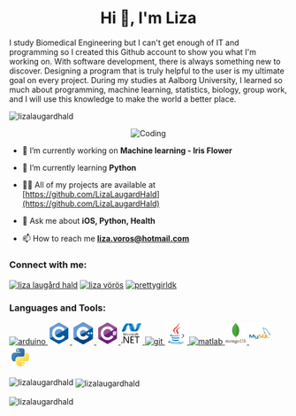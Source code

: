 <!--[![MasterHead](https://wallpaperaccess.com/full/3865569.jpg)](https://github.com/LizaLaugardHald)-->

<h1 align="center">Hi 👋, I'm Liza</h1>
<!--<h3 align="center">A passionate student backend developer from Denmark</h3>-->
<p align="center">
<!--<img alt="Coding" width="400" src="https://media.giphy.com/media/26BGIqWh2R1fi6JDa/giphy.gif">-->
  </p>

I study Biomedical Engineering but I can't get enough of IT and programming so I created this Github account to show you what I'm working on. With software development, there is always something new to discover. Designing a program that is truly helpful to the user is my ultimate goal on every project. During my studies at Aalborg University, I learned so much about programming, machine learning, statistics, biology, group work, and I will use this knowledge to make the world a better place.


<p align="left"> <img src="https://komarev.com/ghpvc/?username=lizalaugardhald&label=Profile%20views&color=0e75b6&style=flat" alt="lizalaugardhald" /> </p>

<p align="center">
<img alt="Coding" width="400" src="[https://media.giphy.com/media/26BGIqWh2R1fi6JDa/giphy.gif](https://gifimage.net/wp-content/uploads/2018/11/computer-coding-gif-4.gif)">
  </p>

- 🔭 I’m currently working on **Machine learning - Iris Flower**

- 🌱 I’m currently learning **Python**

- 👨‍💻 All of my projects are available at [https://github.com/LizaLaugardHald](https://github.com/LizaLaugardHald)

- 💬 Ask me about **iOS, Python, Health**

- 📫 How to reach me **liza.voros@hotmail.com**


<h3 align="left">Connect with me:</h3>
<p align="left">
<a href="https://www.linkedin.com/in/liza-laug%C3%A5rd-hald-50421a21b/" target="blank"><img align="center" src="https://raw.githubusercontent.com/rahuldkjain/github-profile-readme-generator/master/src/images/icons/Social/linked-in-alt.svg" alt="liza laugård hald" height="30" width="40" /></a>
<a href="https://www.facebook.com/voros.liza/" target="blank"><img align="center" src="https://raw.githubusercontent.com/rahuldkjain/github-profile-readme-generator/master/src/images/icons/Social/facebook.svg" alt="liza vörös" height="30" width="40" /></a>
<a href="https://instagram.com/prettygirldk" target="blank"><img align="center" src="https://raw.githubusercontent.com/rahuldkjain/github-profile-readme-generator/master/src/images/icons/Social/instagram.svg" alt="prettygirldk" height="30" width="40" /></a>
</p>

<h3 align="left">Languages and Tools:</h3>
<p align="left"> <a href="https://www.arduino.cc/" target="_blank" rel="noreferrer"> <img src="https://cdn.worldvectorlogo.com/logos/arduino-1.svg" alt="arduino" width="40" height="40"/> </a> <a href="https://www.cprogramming.com/" target="_blank" rel="noreferrer"> <img src="https://raw.githubusercontent.com/devicons/devicon/master/icons/c/c-original.svg" alt="c" width="40" height="40"/> </a> <a href="https://www.w3schools.com/cpp/" target="_blank" rel="noreferrer"> <img src="https://raw.githubusercontent.com/devicons/devicon/master/icons/cplusplus/cplusplus-original.svg" alt="cplusplus" width="40" height="40"/> </a> <a href="https://www.w3schools.com/cs/" target="_blank" rel="noreferrer"> <img src="https://raw.githubusercontent.com/devicons/devicon/master/icons/csharp/csharp-original.svg" alt="csharp" width="40" height="40"/> </a> <a href="https://dotnet.microsoft.com/" target="_blank" rel="noreferrer"> <img src="https://raw.githubusercontent.com/devicons/devicon/master/icons/dot-net/dot-net-original-wordmark.svg" alt="dotnet" width="40" height="40"/> </a> <a href="https://git-scm.com/" target="_blank" rel="noreferrer"> <img src="https://www.vectorlogo.zone/logos/git-scm/git-scm-icon.svg" alt="git" width="40" height="40"/> </a> <a href="https://www.java.com" target="_blank" rel="noreferrer"> <img src="https://raw.githubusercontent.com/devicons/devicon/master/icons/java/java-original.svg" alt="java" width="40" height="40"/> </a> <a href="https://www.mathworks.com/" target="_blank" rel="noreferrer"> <img src="https://upload.wikimedia.org/wikipedia/commons/2/21/Matlab_Logo.png" alt="matlab" width="40" height="40"/> </a> <a href="https://www.mongodb.com/" target="_blank" rel="noreferrer"> <img src="https://raw.githubusercontent.com/devicons/devicon/master/icons/mongodb/mongodb-original-wordmark.svg" alt="mongodb" width="40" height="40"/> </a> <a href="https://www.mysql.com/" target="_blank" rel="noreferrer"> <img src="https://raw.githubusercontent.com/devicons/devicon/master/icons/mysql/mysql-original-wordmark.svg" alt="mysql" width="40" height="40"/> </a> <a href="https://www.python.org" target="_blank" rel="noreferrer"> <img src="https://raw.githubusercontent.com/devicons/devicon/master/icons/python/python-original.svg" alt="python" width="40" height="40"/> </a> </p>

<p><img align="left" src="https://github-readme-stats.vercel.app/api/top-langs?username=lizalaugardhald&show_icons=true&locale=en&layout=compact" alt="lizalaugardhald" /></p>

<p>&nbsp;<img align="center" src="https://github-readme-stats.vercel.app/api?username=lizalaugardhald&show_icons=true&locale=en" alt="lizalaugardhald" /></p>

<p><img align="center" src="https://github-readme-streak-stats.herokuapp.com/?user=lizalaugardhald&" alt="lizalaugardhald" /></p>
